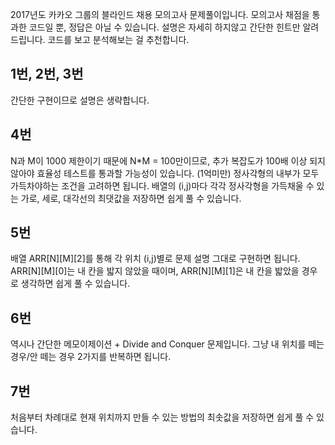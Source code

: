 2017년도 카카오 그룹의 블라인드 채용 모의고사 문제풀이입니다.
모의고사 채점을 통과한 코드일 뿐, 정답은 아닐 수 있습니다.
설명은 자세히 하지않고 간단한 힌트만 알려드립니다. 코드를 보고 분석해보는 걸 추천합니다.

## 1번, 2번, 3번
간단한 구현이므로 설명은 생략합니다.

## 4번
N과 M이 1000 제한이기 때문에 N\*M = 100만이므로, 추가 복잡도가 100배 이상 되지
않아야 효율성 테스트를 통과할 가능성이 있습니다. (1억미만)
정사각형의 내부가 모두 가득차야하는 조건을 고려하면 됩니다.
배열의 (i,j)마다 각각 정사각형을 가득채울 수 있는 가로, 세로, 대각선의 최댓값을 저장하면
쉽게 풀 수 있습니다.

## 5번
배열 ARR[N][M][2]를 통해 각 위치 (i,j)별로 문제 설명 그대로 구현하면 됩니다.
ARR[N][M][0]는 내 칸을 밟지 않았을 때이며, ARR[N][M][1]은 내 칸을 밟았을 경우로 생각하면
쉽게 풀 수 있습니다.

## 6번
역시나 간단한 메모이제이션 + Divide and Conquer 문제입니다.
그냥 내 위치를 떼는 경우/안 떼는 경우 2가지를 반복하면 됩니다.

## 7번
처음부터 차례대로 현재 위치까지 만들 수 있는 방법의 최솟값을 저장하면 쉽게 풀 수 있습니다.
